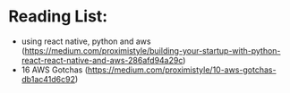 # Reading List:

* using react native, python and aws (https://medium.com/proximistyle/building-your-startup-with-python-react-react-native-and-aws-286afd94a29c)
* 16 AWS Gotchas (https://medium.com/proximistyle/10-aws-gotchas-db1ac41d6c92)